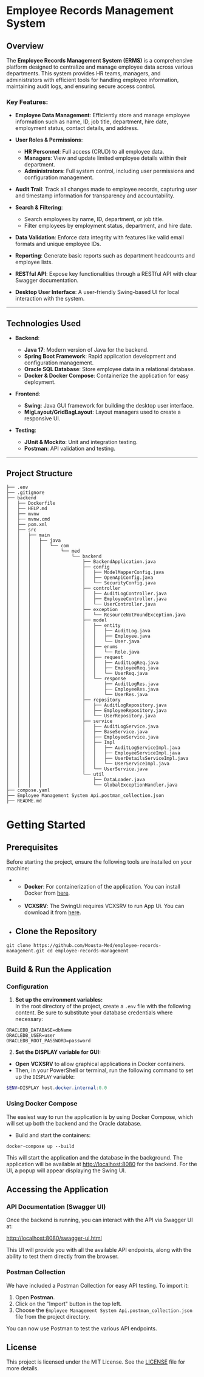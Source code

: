 # Employee Records Management System

## Overview
The **Employee Records Management System (ERMS)** is a comprehensive platform designed to centralize and manage employee data across various departments. This system provides HR teams, managers, and administrators with efficient tools for handling employee information, maintaining audit logs, and ensuring secure access control.

### Key Features:
- **Employee Data Management**: Efficiently store and manage employee information such as name, ID, job title, department, hire date, employment status, contact details, and address.

- **User Roles & Permissions**:
  - **HR Personnel**: Full access (CRUD) to all employee data.
  - **Managers**: View and update limited employee details within their department.
  - **Administrators**: Full system control, including user permissions and configuration management.

- **Audit Trail**: Track all changes made to employee records, capturing user and timestamp information for transparency and accountability.

- **Search & Filtering**:
  - Search employees by name, ID, department, or job title.
  - Filter employees by employment status, department, and hire date.

- **Data Validation**: Enforce data integrity with features like valid email formats and unique employee IDs.

- **Reporting**: Generate basic reports such as department headcounts and employee lists.

- **RESTful API**: Expose key functionalities through a RESTful API with clear Swagger documentation.

- **Desktop User Interface**: A user-friendly Swing-based UI for local interaction with the system.

---

## Technologies Used

- **Backend**:
  - **Java 17**: Modern version of Java for the backend.
  - **Spring Boot Framework**: Rapid application development and configuration management.
  - **Oracle SQL Database**: Store employee data in a relational database.
  - **Docker & Docker Compose**: Containerize the application for easy deployment.

- **Frontend**:
  - **Swing**: Java GUI framework for building the desktop user interface.
  - **MigLayout/GridBagLayout**: Layout managers used to create a responsive UI.

- **Testing**:
  - **JUnit & Mockito**: Unit and integration testing.
  - **Postman**: API validation and testing.

---

## Project Structure

```plaintext
├── .env
├── .gitignore
├── backend
│   ├── Dockerfile
│   ├── HELP.md
│   ├── mvnw
│   ├── mvnw.cmd
│   ├── pom.xml
│   ├── src
│   │   ├── main
│   │   │   ├── java
│   │   │   │   └── com
│   │   │   │       └── med
│   │   │   │           └── backend
│   │   │   │               ├── BackendApplication.java
│   │   │   │               ├── config
│   │   │   │               │   ├── ModelMapperConfig.java
│   │   │   │               │   ├── OpenApiConfig.java
│   │   │   │               │   └── SecurityConfig.java
│   │   │   │               ├── controller
│   │   │   │               │   ├── AuditLogController.java
│   │   │   │               │   ├── EmployeeController.java
│   │   │   │               │   └── UserController.java
│   │   │   │               ├── exception
│   │   │   │               │   └── ResourceNotFoundException.java
│   │   │   │               ├── model
│   │   │   │               │   ├── entity
│   │   │   │               │   │   ├── AuditLog.java
│   │   │   │               │   │   ├── Employee.java
│   │   │   │               │   │   └── User.java
│   │   │   │               │   ├── enums
│   │   │   │               │   │   └── Role.java
│   │   │   │               │   ├── request
│   │   │   │               │   │   ├── AuditLogReq.java
│   │   │   │               │   │   ├── EmployeeReq.java
│   │   │   │               │   │   └── UserReq.java
│   │   │   │               │   └── response
│   │   │   │               │       ├── AuditLogRes.java
│   │   │   │               │       ├── EmployeeRes.java
│   │   │   │               │       └── UserRes.java
│   │   │   │               ├── repository
│   │   │   │               │   ├── AuditLogRepository.java
│   │   │   │               │   ├── EmployeeRepository.java
│   │   │   │               │   └── UserRepository.java
│   │   │   │               ├── service
│   │   │   │               │   ├── AuditLogService.java
│   │   │   │               │   ├── BaseService.java
│   │   │   │               │   ├── EmployeeService.java
│   │   │   │               │   ├── Impl
│   │   │   │               │   │   ├── AuditLogServiceImpl.java
│   │   │   │               │   │   ├── EmployeeServiceImpl.java
│   │   │   │               │   │   ├── UserDetailsServiceImpl.java
│   │   │   │               │   │   └── UserServiceImpl.java
│   │   │   │               │   └── UserService.java
│   │   │   │               └── util
│   │   │   │                   ├── DataLoader.java
│   │   │   │                   └── GlobalExceptionHandler.java
├── compose.yaml
├── Employee Management System Api.postman_collection.json
├── README.md
```
# Getting Started  

## Prerequisites  

Before starting the project, ensure the following tools are installed on your machine:  
- - **Docker**: For containerization of the application. You can install Docker from [here](https://www.docker.com/get-started). 
- - **VCXSRV**: The SwingUi requires VCXSRV to run App Ui. You can download it from [here](https://sourceforge.net/projects/vcxsrv/files/latest/). 
- ## Clone the Repository  
```git clone https://github.com/Mousta-Med/employee-records-management.git cd employee-records-management```
## Build & Run the Application
### Configuration  
1. **Set up the environment variables:**  
   In the root directory of the project, create a `.env` file with the following content. Be sure to substitute your database credentials where necessary:
```env    
ORACLEDB_DATABASE=dbName    
ORACLEDB_USER=user    
ORACLEDB_ROOT_PASSWORD=password
```
2. **Set the DISPLAY variable for GUI:**
- **Open** **VCXSRV** to allow graphical applications in Docker containers.
- Then, in your PowerShell or terminal, run the following command to set up the `DISPLAY` variable:

```powershell  
$ENV=DISPLAY host.docker.internal:0.0 
```

### Using Docker Compose

The easiest way to run the application is by using Docker Compose, which will set up both the backend and the Oracle database.

*   Build and start the containers:

`docker-compose up --build`

This will start the application and the database in the background. The application will be available at [http://localhost:8080](http://localhost:8080) for the backend. For the UI, a popup will appear displaying the Swing UI.

## Accessing the Application

### API Documentation (Swagger UI)

Once the backend is running, you can interact with the API via Swagger UI at:

[http://localhost:8080/swagger\-ui.html](http://localhost:8080/swagger-ui.html)

This UI will provide you with all the available API endpoints, along with the ability to test them directly from the browser.

### Postman Collection

We have included a Postman Collection for easy API testing. To import it:

1.  Open **Postman**.
2.  Click on the "Import" button in the top left.
3.  Choose the `Employee Management System Api.postman_collection.json` file from the project directory.

You can now use Postman to test the various API endpoints.

## License

This project is licensed under the MIT License. See the [LICENSE](LICENSE) file for more details.
